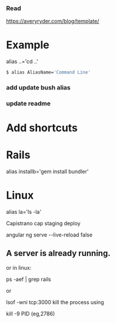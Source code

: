 ### Read

https://averyryder.com/blog/template/

# Example
alias ..='cd ..'


```bash
$ alias AliasName='Command Line'
```

### add update bush alias
### update readme




Add shortcuts
============================

# Rails 
alias installb='gem install bundler'


# Linux
alias la='ls -la'


Capistrano
cap staging deploy


angular
ng serve --live-reload false



## A server is already running.

or in linux:

ps -aef | grep rails

or

lsof -wni tcp:3000
kill the process using

kill -9 PID (eg,2786)

